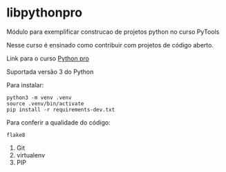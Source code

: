 # libpythonpro
Módulo para exemplificar construcao de projetos python no curso PyTools

Nesse curso é ensinado como contribuir com projetos de código aberto.

Link para o curso [Python pro](https://www.python.pro.br/)

Suportada versão 3 do Python

Para instalar:

```console
python3 -m venv .venv
source .venv/bin/activate
pip install -r requirements-dev.txt
```

Para conferir a qualidade do código:
```console
flake8
```

1. Git
2. virtualenv
3. PIP



